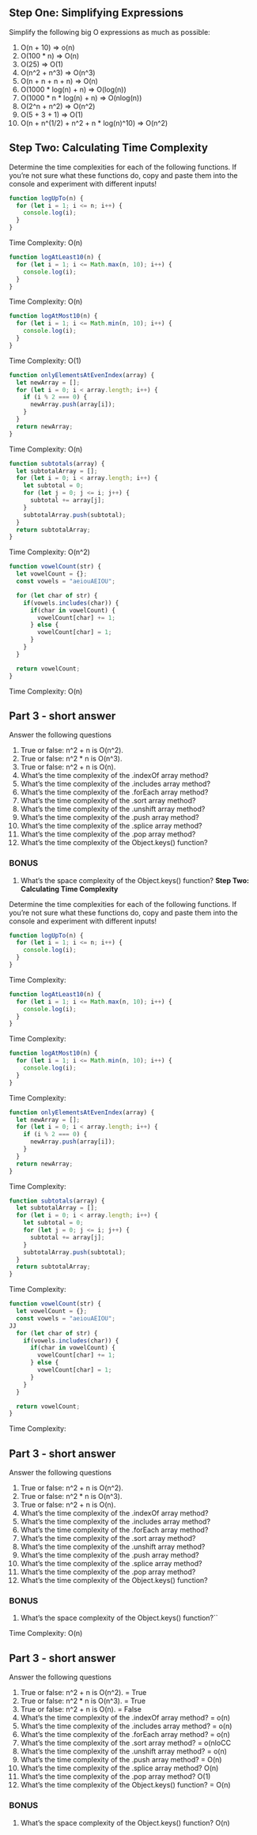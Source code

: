 ## **Step One: Simplifying Expressions**

Simplify the following big O expressions as much as possible:

1. O(n + 10) => o(n)
2. O(100 * n) => O(n)
3. O(25) => O(1)
4. O(n^2 + n^3) => O(n^3)
5. O(n + n + n + n) => O(n)
6. O(1000 * log(n) + n) => O(log(n))
7. O(1000 * n * log(n) + n) => O(nlog(n))
8. O(2^n + n^2) => O(n^2)
9. O(5 + 3 + 1) => O(1)
10. O(n + n^(1/2) + n^2 + n * log(n)^10) => O(n^2)

## **Step Two: Calculating Time Complexity**

Determine the time complexities for each of the following functions. If you’re not sure what these functions do, copy and paste them into the console and experiment with different inputs!

```jsx
function logUpTo(n) {
  for (let i = 1; i <= n; i++) {
    console.log(i);
  }
}
```

Time Complexity: O(n)

```jsx
function logAtLeast10(n) {
  for (let i = 1; i <= Math.max(n, 10); i++) {
    console.log(i);
  }
}
```

Time Complexity: O(n)

```jsx
function logAtMost10(n) {
  for (let i = 1; i <= Math.min(n, 10); i++) {
    console.log(i);
  }
}
```

Time Complexity: O(1)

```jsx
function onlyElementsAtEvenIndex(array) {
  let newArray = [];
  for (let i = 0; i < array.length; i++) {
    if (i % 2 === 0) {
      newArray.push(array[i]);
    }
  }
  return newArray;
}
```

Time Complexity: O(n)

```jsx
function subtotals(array) {
  let subtotalArray = [];
  for (let i = 0; i < array.length; i++) {
    let subtotal = 0;
    for (let j = 0; j <= i; j++) {
      subtotal += array[j];
    }
    subtotalArray.push(subtotal);
  }
  return subtotalArray;
}
```

Time Complexity: O(n^2)

```jsx
function vowelCount(str) {
  let vowelCount = {};
  const vowels = "aeiouAEIOU";

  for (let char of str) {
    if(vowels.includes(char)) {
      if(char in vowelCount) {
        vowelCount[char] += 1; 
      } else { 
        vowelCount[char] = 1;
      }
    }
  }

  return vowelCount;
}
```

Time Complexity: O(n)

## **Part 3 - short answer**

Answer the following questions

1. True or false: n^2 + n is O(n^2).
2. True or false: n^2 * n is O(n^3).
3. True or false: n^2 + n is O(n).
4. What’s the time complexity of the .indexOf array method?
5. What’s the time complexity of the .includes array method?
6. What’s the time complexity of the .forEach array method?
7. What’s the time complexity of the .sort array method?
8. What’s the time complexity of the .unshift array method?
9. What’s the time complexity of the .push array method?
10. What’s the time complexity of the .splice array method?
11. What’s the time complexity of the .pop array method?
12. What’s the time complexity of the Object.keys() function?

### **BONUS**

1. What’s the space complexity of the Object.keys() function? **Step Two: Calculating Time Complexity**

Determine the time complexities for each of the following functions. If you’re not sure what these functions do, copy and paste them into the console and experiment with different inputs!

```jsx
function logUpTo(n) {
  for (let i = 1; i <= n; i++) {
    console.log(i);
  }
}
```

Time Complexity:

```jsx
function logAtLeast10(n) {
  for (let i = 1; i <= Math.max(n, 10); i++) {
    console.log(i);
  }
}
```

Time Complexity:

```jsx
function logAtMost10(n) {
  for (let i = 1; i <= Math.min(n, 10); i++) {
    console.log(i);
  }
}
```

Time Complexity:

```jsx
function onlyElementsAtEvenIndex(array) {
  let newArray = [];
  for (let i = 0; i < array.length; i++) {
    if (i % 2 === 0) {
      newArray.push(array[i]);
    }
  }
  return newArray;
}
```

Time Complexity:

```jsx
function subtotals(array) {
  let subtotalArray = [];
  for (let i = 0; i < array.length; i++) {
    let subtotal = 0;
    for (let j = 0; j <= i; j++) {
      subtotal += array[j];
    }
    subtotalArray.push(subtotal);
  }
  return subtotalArray;
}
```

Time Complexity:

```jsx
function vowelCount(str) {
  let vowelCount = {};
  const vowels = "aeiouAEIOU";
JJ
  for (let char of str) {
    if(vowels.includes(char)) {
      if(char in vowelCount) {
        vowelCount[char] += 1;
      } else {
        vowelCount[char] = 1;
      }
    }
  }

  return vowelCount;
}
```

Time Complexity:

## **Part 3 - short answer**

Answer the following questions

1. True or false: n^2 + n is O(n^2).
2. True or false: n^2 * n is O(n^3).
3. True or false: n^2 + n is O(n).
4. What’s the time complexity of the .indexOf array method?
5. What’s the time complexity of the .includes array method?
6. What’s the time complexity of the .forEach array method?
7. What’s the time complexity of the .sort array method?
8. What’s the time complexity of the .unshift array method?
9. What’s the time complexity of the .push array method?
10. What’s the time complexity of the .splice array method?
11. What’s the time complexity of the .pop array method?
12. What’s the time complexity of the Object.keys() function?

### **BONUS**

1. What’s the space complexity of the Object.keys() function?``

Time Complexity: O(n)

## **Part 3 - short answer**

Answer the following questions

1. True or false: n^2 + n is O(n^2). = True 
2. True or false: n^2 * n is O(n^3). = True
3. True or false: n^2 + n is O(n). = False
4. What’s the time complexity of the .indexOf array method? = o(n)
5. What’s the time complexity of the .includes array method? = o(n)
6. What’s the time complexity of the .forEach array method? = o(n)
7. What’s the time complexity of the .sort array method? = o(nloCC
8. What’s the time complexity of the .unshift array method? = o(n)
9. What’s the time complexity of the .push array method? = O(n)
10. What’s the time complexity of the .splice array method? O(n)
11. What’s the time complexity of the .pop array method? O(1)
12. What’s the time complexity of the Object.keys() function? = O(n)

### **BONUS**

1. What’s the space complexity of the Object.keys() function? O(n)
